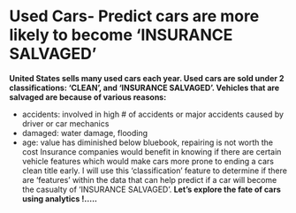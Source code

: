 # Used Cars- Predict cars are more likely to become ‘INSURANCE SALVAGED’

**United States sells many used cars each year.  Used cars are sold under 2 classifications: ‘CLEAN’, and ‘INSURANCE SALVAGED’.  Vehicles that are salvaged are because of various reasons:**
- accidents:  involved in high # of accidents or major accidents caused by driver or car mechanics
- damaged:  water damage, flooding
- age:  value has diminished below bluebook, repairing is not worth the cost
Insurance companies would benefit in knowing if there are certain vehicle features which would make cars more prone to ending a cars clean title early.
I will use this ‘classification’ feature to determine if there are ‘features’ within the data that can help predict if a car will become the casualty of ‘INSURANCE SALVAGED’.
**Let’s explore the fate of cars using analytics !…..**
 
